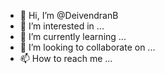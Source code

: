 - 👋 Hi, I’m @DeivendranB
- 👀 I’m interested in ...
- 🌱 I’m currently learning ...
- 💞️ I’m looking to collaborate on ...
- 📫 How to reach me ...

<!---
DeivendranB/DeivendranB is a ✨ special ✨ repository because its `README.md` (this file) appears on your GitHub profile.
You can click the Preview link to take a look at your changes.
--->
